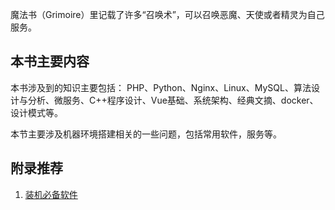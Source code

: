 魔法书（Grimoire）里记载了许多“召唤术”，可以召唤恶魔、天使或者精灵为自己服务。

## 本书主要内容
本书涉及到的知识主要包括：
PHP、Python、Nginx、Linux、MySQL、算法设计与分析、微服务、C++程序设计、Vue基础、系统架构、经典文摘、docker、设计模式等。

本节主要涉及机器环境搭建相关的一些问题，包括常用软件，服务等。

## 附录推荐

1. [装机必备软件](装机必备软件)


